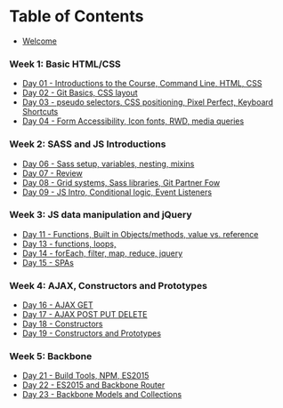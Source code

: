 # Table of Contents

* [Welcome](/welcome.md)

### Week 1: Basic HTML/CSS
* [Day 01 - Introductions to the Course, Command Line, HTML, CSS](/day-01)
* [Day 02 - Git Basics, CSS layout](/day-02)
* [Day 03 - pseudo selectors, CSS positioning, Pixel Perfect, Keyboard Shortcuts](/day-03)
* [Day 04 - Form Accessibility, Icon fonts, RWD, media queries](/day-04)

### Week 2: SASS and JS Introductions
* [Day 06 - Sass setup, variables, nesting, mixins](/day-06)
* [Day 07 - Review](/day-07)
* [Day 08 - Grid systems, Sass libraries, Git Partner Fow](/day-08)
* [Day 09 - JS Intro, Conditional logic, Event Listeners](/day-09)

### Week 3: JS data manipulation and jQuery
* [Day 11 - Functions, Built in Objects/methods, value vs. reference](/day-11)
* [Day 13 - functions, loops, ](/day-13)
* [Day 14 - forEach, filter, map, reduce, jquery](/day-14)
* [Day 15 - SPAs](/day-15)

### Week 4: AJAX, Constructors and Prototypes
* [Day 16 - AJAX GET](/day-16)
* [Day 17 - AJAX POST PUT DELETE](/day-17)
* [Day 18 - Constructors](/day-18)
* [Day 19 - Constructors and Prototypes](/day-19)

### Week 5: Backbone
* [Day 21 - Build Tools, NPM, ES2015](/day-21)
* [Day 22 - ES2015 and Backbone Router](/day-22)
* [Day 23 - Backbone Models and Collections](/day-23)

<!-- * [Day 24 - Backbone Models, Collections](/day-24) -->

<!-- ### Week 6: BaaS, Authentication, Backbone Views -->
<!-- * [Day 26 - BaaS, Authentication](/day-26) -->
<!-- * [Day 27 - Backbone Views](/day-27) -->
<!-- * [Day 28 - Backbone Views](/day-28) -->
<!-- * [Day 29 - Data Store, Group Project/Agile](/day-29) -->

<!-- ### Week 7: React -->
<!-- * Day 31 - Review/Rest -->
<!-- * [Day 32 - React Intro: Setup, component basics, router basics](/day-32) -->
<!-- * [Day 33 - React Cont'd: Router, Component Lifecycle, Ajax](/day-33) -->
<!-- * [Day 34 - React Cont'd: Using a Store with React](/day-34) -->

<!-- ### Week 8: React and Testing -->
<!-- * [Day 36 - Index Route, React State (like button 4 ways)](/day-36) -->
<!-- * [Day 37 - Intro to Unit Testing, Review React Lifecycle Methods](/day-37) -->
<!-- * [Day 38 - Recursion, Writing errors](/day-38) -->
<!-- * [Day 39 - Promises](/day-39) -->

<!-- ### Week 9: Review -->
<!-- * [Day 41 - ](/day-41) -->
<!-- * [Day 42 - ](/day-42) -->
<!-- * [Day 43 - ](/day-43) -->
<!-- * [Day 44 - ](/day-44) -->
